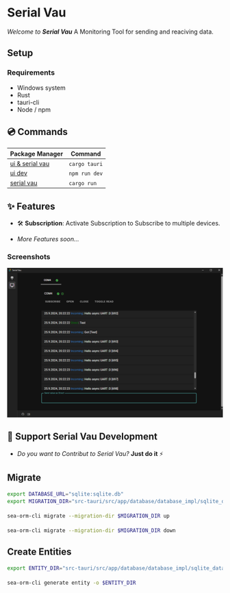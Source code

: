 # Serial Vau

*Welcome to **Serial Vau*** A Monitoring Tool for sending and reaciving data.

## Setup

### Requirements

- Windows system
- Rust
- tauri-cli
- Node / npm

## 💿 Commands

| Package Manager                                               | Command        |
|---------------------------------------------------------------|----------------|
| [ui & serial vau](https://tauri.app/)                         | `cargo tauri`  |
| [ui dev](https://docs.npmjs.com/cli/v7/commands/npm-install)  | `npm run dev`  |
| [serial vau](https://www.rust-lang.org/tools/install)         | `cargo run`    |

## ✨ Features

- 🛠️ **Subscription**: Activate Subscription to Subscribe to multiple devices.

- *More Features soon...*

### Screenshots

![alt text](screenshots/image.png)

## 💪 Support Serial Vau Development

- *Do you want to Contribut to Serial Vau?* **Just do it** ⚡

## Migrate

```bash
export DATABASE_URL="sqlite:sqlite.db"
export MIGRATION_DIR="src-tauri/src/app/database/database_impl/sqlite_database_service/migration"

sea-orm-cli migrate --migration-dir $MIGRATION_DIR up

sea-orm-cli migrate --migration-dir $MIGRATION_DIR down
```

## Create Entities

```bash
export ENTITY_DIR="src-tauri/src/app/database/database_impl/sqlite_database_service/entity"

sea-orm-cli generate entity -o $ENTITY_DIR
```
